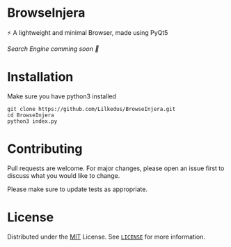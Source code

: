 # BrowseInjera
⚡️ A lightweight and minimal Browser, made using PyQt5

*Search Engine comming soon 🔎*

# Installation
Make sure you have python3 installed
```
git clone https://github.com/Lilkedus/BrowseInjera.git
cd BrowseInjera
python3 index.py
```

# Contributing
Pull requests are welcome. For major changes, please open an issue first to discuss what you would like to change.

Please make sure to update tests as appropriate.

# License
Distributed under the [MIT](https://github.com/Lilkedus/BrowseInjera]) License. See [`LICENSE`](https://github.com/Lilkedus/BrowseInjera/blob/master/LICENSE) for more information.
